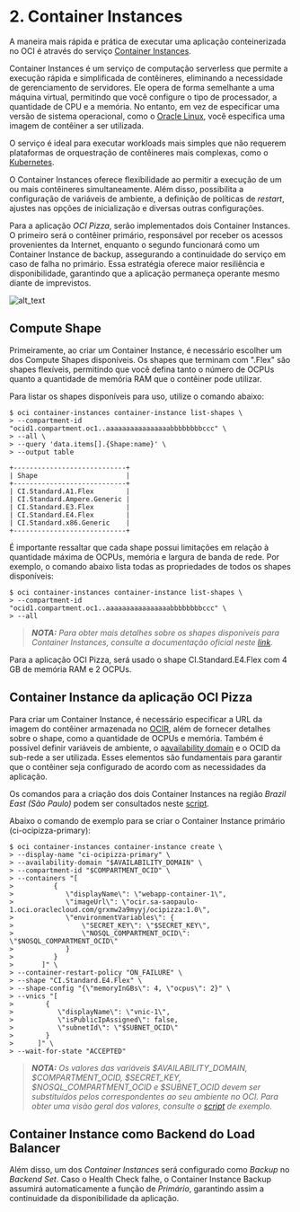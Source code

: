 # 2. Container Instances

A maneira mais rápida e prática de executar uma aplicação conteinerizada no OCI  é através do serviço [Container Instances](https://docs.oracle.com/en-us/iaas/Content/container-instances/overview-of-container-instances.htm#overview-of-container-instances).

Container Instances é um serviço de computação serverless que permite a execução rápida e simplificada de contêineres, eliminando a necessidade de gerenciamento de servidores. Ele opera de forma semelhante a uma máquina virtual, permitindo que você configure o tipo de processador, a quantidade de CPU e a memória. No entanto, em vez de especificar uma versão de sistema operacional, como o [Oracle Linux](https://www.oracle.com/linux/technologies/oracle-linux-downloads.html), você especifica uma imagem de contêiner a ser utilizada.

O serviço é ideal para executar workloads mais simples que não requerem plataformas de orquestração de contêineres mais complexas, como o [Kubernetes](https://docs.oracle.com/en-us/iaas/Content/ContEng/home.htm).

O Container Instances oferece flexibilidade ao permitir a execução de um ou mais contêineres simultaneamente. Além disso, possibilita a configuração de variáveis de ambiente, a definição de políticas de _restart_, ajustes nas opções de inicialização e diversas outras configurações.

Para a aplicação _OCI Pizza_, serão implementados dois Container Instances. O primeiro será o contêiner primário, responsável por receber os acessos provenientes da Internet, enquanto o segundo funcionará como um Container Instance de backup, assegurando a continuidade do serviço em caso de falha no primário. Essa estratégia oferece maior resiliência e disponibilidade, garantindo que a aplicação permaneça operante mesmo diante de imprevistos.

![alt_text](./imgs/ci-1.png "Oracle Container Instace")

## Compute Shape

Primeiramente, ao criar um Container Instance, é necessário escolher um dos Compute Shapes disponíveis. Os shapes que terminam com ".Flex" são shapes flexíveis, permitindo que você defina tanto o número de OCPUs quanto a quantidade de memória RAM que o contêiner pode utilizar.

Para listar os shapes disponíveis para uso, utilize o comando abaixo:

```
$ oci container-instances container-instance list-shapes \
> --compartment-id "ocid1.compartment.oc1..aaaaaaaaaaaaaaaabbbbbbbbccc" \
> --all \
> --query 'data.items[].{Shape:name}' \
> --output table

+----------------------------+
| Shape                      |
+----------------------------+
| CI.Standard.A1.Flex        |
| CI.Standard.Ampere.Generic |
| CI.Standard.E3.Flex        |
| CI.Standard.E4.Flex        |
| CI.Standard.x86.Generic    |
+----------------------------+
```

É importante ressaltar que cada shape possui limitações em relação à quantidade máxima de OCPUs, memória e largura de banda de rede. Por exemplo, o comando abaixo lista todas as propriedades de todos os shapes disponíveis:

```
$ oci container-instances container-instance list-shapes \
> --compartment-id "ocid1.compartment.oc1..aaaaaaaaaaaaaaaabbbbbbbbccc" \
> --all
```

>_**__NOTA:__** Para obter mais detalhes sobre os shapes disponíveis para Container Instances, consulte a documentação oficial neste [link](https://docs.oracle.com/en-us/iaas/Content/container-instances/container-instance-shapes.htm#container-instance-shapes)._

Para a aplicação OCI Pizza, será usado o shape CI.Standard.E4.Flex com 4 GB de memória RAM e 2 OCPUs.

## Container Instance da aplicação OCI Pizza

Para criar um Container Instance, é necessário especificar a URL da imagem do contêiner armazenada no [OCIR](https://docs.oracle.com/en-us/iaas/Content/Registry/home.htm), além de fornecer detalhes sobre o shape, como a quantidade de OCPUs e memória. Também é possível definir variáveis de ambiente, o a[availability domain](https://docs.oracle.com/en-us/iaas/Content/General/Concepts/regions.htm) e o OCID da sub-rede a ser utilizada. Esses elementos são fundamentais para garantir que o contêiner seja configurado de acordo com as necessidades da aplicação.

Os comandos para a criação dos dois Container Instances na região _Brazil East (São Paulo)_ podem ser consultados neste [script](../scripts/ci-saopaulo.sh).

Abaixo o comando de exemplo para se criar o Container Instance primário (ci-ocipizza-primary):

```
$ oci container-instances container-instance create \
> --display-name "ci-ocipizza-primary" \
> --availability-domain "$AVAILABILITY_DOMAIN" \
> --compartment-id "$COMPARTMENT_OCID" \
> --containers "[  
>          {     
>             \"displayName\": \"webapp-container-1\",
>             \"imageUrl\": \"ocir.sa-saopaulo-1.oci.oraclecloud.com/grxmw2a9myyj/ocipizza:1.0\",
>	          \"environmentVariables\": {
>                 \"SECRET_KEY\": \"$SECRET_KEY\",
>                 \"NOSQL_COMPARTMENT_OCID\": \"$NOSQL_COMPARTMENT_OCID\"
>             }
>          }
>       ]" \
> --container-restart-policy "ON_FAILURE" \
> --shape "CI.Standard.E4.Flex" \
> --shape-config "{\"memoryInGBs\": 4, \"ocpus\": 2}" \
> --vnics "[
>        {
>           \"displayName\": \"vnic-1\",
>           \"isPublicIpAssigned\": false,
>           \"subnetId\": \"$SUBNET_OCID\"
>        }
>      ]" \
> --wait-for-state "ACCEPTED"
```

>_**__NOTA:__** Os valores das variáveis $AVAILABILITY_DOMAIN, $COMPARTMENT_OCID, $SECRET_KEY, $NOSQL_COMPARTMENT_OCID e $SUBNET_OCID devem ser substituídos pelos correspondentes ao seu ambiente no OCI. Para obter uma visão geral dos valores, consulte o [script](../scripts/ci-saopaulo.sh) de exemplo._

## Container Instance como Backend do Load Balancer

Além disso, um dos _Container Instances_ será configurado como _Backup_ no _Backend Set_. Caso o Health Check falhe, o Container Instance Backup assumirá automaticamente a função de _Primário_, garantindo assim a continuidade da disponibilidade da aplicação.